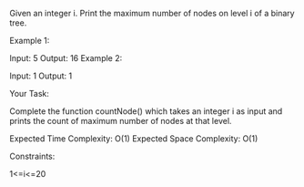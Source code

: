 Given an integer i. Print the maximum number of nodes on level i of a binary tree.

Example 1:

Input: 5
Output: 16
Example 2:

Input: 1
Output: 1


Your Task:

Complete the function countNode() which takes an integer i as input and prints the count of maximum number of nodes at that level.

Expected Time Complexity: O(1)
Expected Space Complexity: O(1)

Constraints:

1<=i<=20